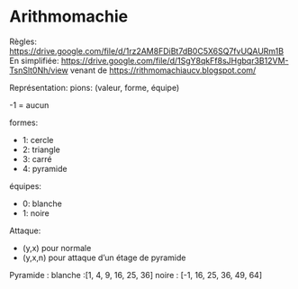 # Arithmomachie

Règles: https://drive.google.com/file/d/1rz2AM8FDiBt7dB0C5X6SQ7fvUQAURm1B
En simplifiée: https://drive.google.com/file/d/1SgY8qkFf8sJHgbqr3B12VM-TsnSlt0Nh/view
venant de https://rithmomachiaucv.blogspot.com/

Représentation:
pions: (valeur, forme, équipe)

-1 = aucun

formes:
- 1: cercle
- 2: triangle
- 3: carré
- 4: pyramide

équipes:
- 0: blanche
- 1: noire

Attaque:
- (y,x) pour normale
- (y,x,n) pour attaque d’un étage de pyramide

Pyramide :
blanche :[1, 4, 9, 16, 25, 36]
noire : [-1, 16, 25, 36, 49, 64]
